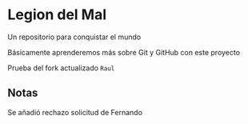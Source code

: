 # Legion del Mal
Un repositorio para conquistar el mundo

Básicamente aprenderemos más sobre Git y GitHub con este proyecto

Prueba del fork actualizado `Raul`

## Notas

Se añadió rechazo solicitud de Fernando